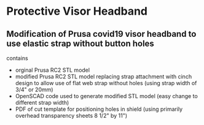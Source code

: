 # Protective Visor Headband

## Modification of Prusa covid19 visor headband to use elastic strap without button holes

contains
* orginal Prusa RC2 STL model
* modified Prusa RC2 STL model replacing strap attachment with cinch design to allow use of flat web strap without holes (using strap width of 3/4" or 20mm)
* OpenSCAD code used to generate modified STL model (easy change to different strap width)
* PDF of cut template for positioning holes in shield (using primarily overhead transparency sheets 8 1/2" by 11")
